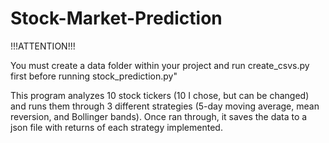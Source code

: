 # Stock-Market-Prediction
!!!ATTENTION!!!

You must create a data folder within your project and run create_csvs.py first before running stock_prediction.py"

This program analyzes 10 stock tickers (10 I chose, but  can be changed) and runs them through 3 different strategies (5-day moving average, mean reversion, and Bollinger bands). Once ran through, it saves the data to a json file with returns of each strategy implemented.
